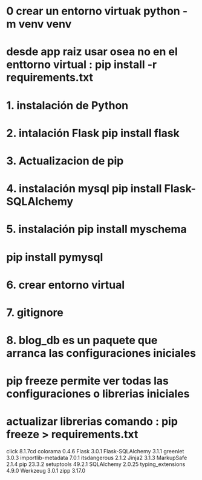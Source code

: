 # 0 crear un entorno virtuak python -m venv venv
# desde app raiz usar osea no en el enttorno virtual :   pip install -r requirements.txt
# 1. instalación de Python
# 2. intalación Flask pip install flask
# 3. Actualizacion de pip
# 4. instalación mysql  pip install Flask-SQLAlchemy
# 5. instalación pip install myschema
# pip install pymysql
# 6. crear entorno virtual
# 7. gitignore
# 8. blog_db es un paquete que arranca las configuraciones iniciales
# pip freeze permite ver todas las configuraciones o librerias iniciales
# actualizar librerias comando : pip freeze > requirements.txt

click              8.1.7cd 
colorama           0.4.6
Flask              3.0.1
Flask-SQLAlchemy   3.1.1
greenlet           3.0.3
importlib-metadata 7.0.1
itsdangerous       2.1.2
Jinja2             3.1.3
MarkupSafe         2.1.4
pip                23.3.2
setuptools         49.2.1
SQLAlchemy         2.0.25
typing_extensions  4.9.0
Werkzeug           3.0.1
zipp               3.17.0